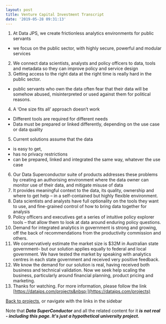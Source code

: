 ```yaml
---
layout: post
title: Venture Capital Investment Transcript
date: '2019-05-28 09:31:13'
---
```


1. At Data JPS, we create frictionless analytics environments for public servants
  - we focus on the public sector, with highly secure, powerful and modular services
2. We connect data scientists, analysts and policy officers to data, tools and metadata so they can improve policy and service design
3. Getting access to the right data at the right time is really hard in the public sector.
  - public servants who own the data often fear that their data will be somehow abused, misinterpreted or used against them for political reasons.
4. A ‘One size fits all’ approach doesn’t work
  - Different tools are required for different needs
  - Data must be prepared or linked differently, depending on the use case or data quality
5. Current solutions assume that the data
  - is easy to get,
  - has no privacy restrictions
  - can be prepared, linked and integrated the same way, whatever the use case
6. Our Data Superconductor suite of products addresses these problems by creating an authorising environment where the data owner can monitor use of their data, and mitigate misuse of data
7. It provides meaningful context to the data, its quality, ownership and where to get help – in a self-contained but highly flexible environment.
8. Data scientists and analysts have full optionality on the tools they want to use, and fine-grained control of how to bring data together for analysis
9. Policy officers and executives get a series of intuitive policy explorer tools – that allow them to look at data around enduring policy questions.
10. Demand for integrated analytics in government is strong and growing, off the back of recommendations from the productivity commission and others.
11. We conservatively estimate the market size is $32M in Australian state government– but our solution applies equally to federal and local government. We have tested the market by speaking with analytics centres in each state government and received very positive feedback.
12. We know the demand for our solution is real, having received both business and technical validation. Now we seek help scaling the business, particularly around financial planning, product pricing and marketing.
13. Thanks for watching. For more information, please follow the link [https://datajps.com/projects&nbsp;](https://datajps.com/projects)

[Back to projects](https://datajps.com/projects/), or navigate with the links in the sidebar

<!--kg-card-end: markdown-->

Note that **_Data SuperConductor_** and all the related content for it **_is_**  **_not real - including this page. It's just a hypothetical university project._**

